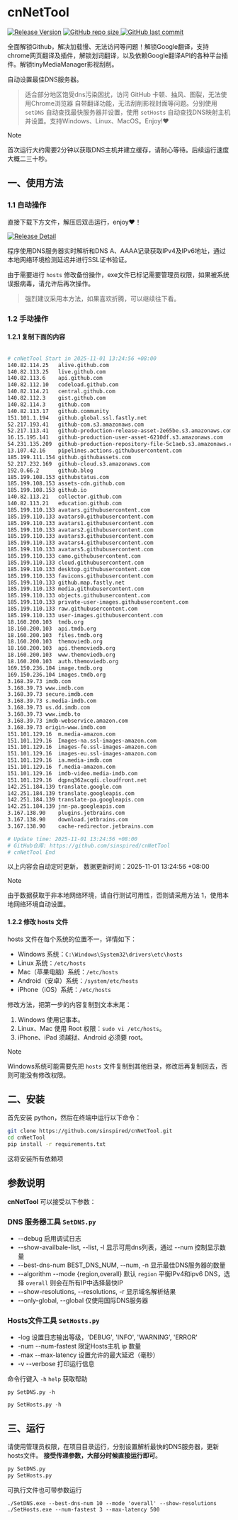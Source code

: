 # cnNetTool

[![Release Version](https://img.shields.io/github/v/release/sinspired/cnNetTool?display_name=tag&logo=github&label=Release)](https://github.com/sinspired/cnNetTool/releases/latest)
[![GitHub repo size](https://img.shields.io/github/repo-size/sinspired/cnNetTool?logo=github)
](https://github.com/sinspired/cnNetTool)
[![GitHub last commit](https://img.shields.io/github/last-commit/sinspired/cnNetTool?logo=github&label=最后提交：)](ttps://github.com/sinspired/cnNetTool)

全面解锁Github，解决加载慢、无法访问等问题！解锁Google翻译，支持chrome网页翻译及插件，解锁划词翻译，以及依赖Google翻译API的各种平台插件。解锁tinyMediaManager影视刮削。

自动设置最佳DNS服务器。

> 适合部分地区饱受dns污染困扰，访问 GitHub 卡顿、抽风、图裂，无法使用Chrome浏览器 自带翻译功能，无法刮削影视封面等问题。分别使用 `setDNS` 自动查找最快服务器并设置，使用 `setHosts` 自动查找DNS映射主机并设置。支持Windows、Linux、MacOS。Enjoy!❤

> [!NOTE]
> 首次运行大约需要2分钟以获取DNS主机并建立缓存，请耐心等待。后续运行速度大概二三十秒。

## 一、使用方法

### 1.1 自动操作

直接下载下方文件，解压后双击运行，enjoy❤！

[![Release Detail](https://img.shields.io/github/v/release/sinspired/cnNetTool?sort=date&display_name=release&logo=github&label=Release)](https://github.com/sinspired/cnNetTool/releases/latest)

程序使用DNS服务器实时解析和DNS A、AAAA记录获取IPv4及IPv6地址，通过本地网络环境检测延迟并进行SSL证书验证。

由于需要进行 `hosts` 修改备份操作，exe文件已标记需要管理员权限，如果被系统误报病毒，请允许后再次操作。

> 强烈建议采用本方法，如果喜欢折腾，可以继续往下看。

### 1.2 手动操作

#### 1.2.1 复制下面的内容

```bash

# cnNetTool Start in 2025-11-01 13:24:56 +08:00
140.82.114.25	alive.github.com
140.82.113.25	live.github.com
140.82.113.6	api.github.com
140.82.112.10	codeload.github.com
140.82.114.21	central.github.com
140.82.112.3	gist.github.com
140.82.114.3	github.com
140.82.113.17	github.community
151.101.1.194	github.global.ssl.fastly.net
52.217.193.41	github-com.s3.amazonaws.com
52.217.113.41	github-production-release-asset-2e65be.s3.amazonaws.com
16.15.195.141	github-production-user-asset-6210df.s3.amazonaws.com
54.231.135.209	github-production-repository-file-5c1aeb.s3.amazonaws.com
13.107.42.16	pipelines.actions.githubusercontent.com
185.199.111.154	github.githubassets.com
52.217.232.169	github-cloud.s3.amazonaws.com
192.0.66.2		github.blog
185.199.108.153	githubstatus.com
185.199.108.153	assets-cdn.github.com
185.199.108.153	github.io
140.82.113.21	collector.github.com
140.82.113.21	education.github.com
185.199.110.133	avatars.githubusercontent.com
185.199.110.133	avatars0.githubusercontent.com
185.199.110.133	avatars1.githubusercontent.com
185.199.110.133	avatars2.githubusercontent.com
185.199.110.133	avatars3.githubusercontent.com
185.199.110.133	avatars4.githubusercontent.com
185.199.110.133	avatars5.githubusercontent.com
185.199.110.133	camo.githubusercontent.com
185.199.110.133	cloud.githubusercontent.com
185.199.110.133	desktop.githubusercontent.com
185.199.110.133	favicons.githubusercontent.com
185.199.110.133	github.map.fastly.net
185.199.110.133	media.githubusercontent.com
185.199.110.133	objects.githubusercontent.com
185.199.110.133	private-user-images.githubusercontent.com
185.199.110.133	raw.githubusercontent.com
185.199.110.133	user-images.githubusercontent.com
18.160.200.103	tmdb.org
18.160.200.103	api.tmdb.org
18.160.200.103	files.tmdb.org
18.160.200.103	themoviedb.org
18.160.200.103	api.themoviedb.org
18.160.200.103	www.themoviedb.org
18.160.200.103	auth.themoviedb.org
169.150.236.104	image.tmdb.org
169.150.236.104	images.tmdb.org
3.168.39.73	imdb.com
3.168.39.73	www.imdb.com
3.168.39.73	secure.imdb.com
3.168.39.73	s.media-imdb.com
3.168.39.73	us.dd.imdb.com
3.168.39.73	www.imdb.to
3.168.39.73	imdb-webservice.amazon.com
3.168.39.73	origin-www.imdb.com
151.101.129.16	m.media-amazon.com
151.101.129.16	Images-na.ssl-images-amazon.com
151.101.129.16	images-fe.ssl-images-amazon.com
151.101.129.16	images-eu.ssl-images-amazon.com
151.101.129.16	ia.media-imdb.com
151.101.129.16	f.media-amazon.com
151.101.129.16	imdb-video.media-imdb.com
151.101.129.16	dqpnq362acqdi.cloudfront.net
142.251.184.139	translate.google.com
142.251.184.139	translate.googleapis.com
142.251.184.139	translate-pa.googleapis.com
142.251.184.139	jnn-pa.googleapis.com
3.167.138.90	plugins.jetbrains.com
3.167.138.90	download.jetbrains.com
3.167.138.90	cache-redirector.jetbrains.com

# Update time: 2025-11-01 13:24:56 +08:00
# GitHub仓库: https://github.com/sinspired/cnNetTool
# cnNetTool End

```

以上内容会自动定时更新， 数据更新时间：2025-11-01 13:24:56 +08:00

> [!NOTE]
> 由于数据获取于非本地网络环境，请自行测试可用性，否则请采用方法 1，使用本地网络环境自动设置。

#### 1.2.2 修改 hosts 文件

hosts 文件在每个系统的位置不一，详情如下：
- Windows 系统：`C:\Windows\System32\drivers\etc\hosts`
- Linux 系统：`/etc/hosts`
- Mac（苹果电脑）系统：`/etc/hosts`
- Android（安卓）系统：`/system/etc/hosts`
- iPhone（iOS）系统：`/etc/hosts`

修改方法，把第一步的内容复制到文本末尾：

1. Windows 使用记事本。
2. Linux、Mac 使用 Root 权限：`sudo vi /etc/hosts`。
3. iPhone、iPad 须越狱、Android 必须要 root。

> [!NOTE]
> Windows系统可能需要先把 `hosts` 文件复制到其他目录，修改后再复制回去，否则可能没有修改权限。

## 二、安装

首先安装 python，然后在终端中运行以下命令：

```bash
git clone https://github.com/sinspired/cnNetTool.git
cd cnNetTool
pip install -r requirements.txt
```
这将安装所有依赖项

## 参数说明

**cnNetTool** 可以接受以下参数：

### DNS 服务器工具 `SetDNS.py`

* --debug 启用调试日志
* --show-availbale-list, --list, -l 显示可用dns列表，通过 --num 控制显示数量
* --best-dns-num BEST_DNS_NUM, --num, -n 显示最佳DNS服务器的数量
* --algorithm --mode {region,overall} 默认 `region` 平衡IPv4和ipv6 DNS，选择 `overall` 则会在所有IP中选择最快IP
* --show-resolutions, --resolutions, -r 显示域名解析结果
* --only-global, --global 仅使用国际DNS服务器

### Hosts文件工具 `SetHosts.py`

* -log 设置日志输出等级，'DEBUG', 'INFO', 'WARNING', 'ERROR'
* -num --num-fastest 限定Hosts主机 ip 数量
* -max --max-latency 设置允许的最大延迟（毫秒）
* -v --verbose 打印运行信息

命令行键入 `-h` `help` 获取帮助

`py SetDNS.py -h`

`py SetHosts.py -h`

## 三、运行

请使用管理员权限，在项目目录运行，分别设置解析最快的DNS服务器，更新hosts文件。 **接受传递参数，大部分时候直接运行即可**。

```bash
py SetDNS.py 
py SetHosts.py
```
可执行文件也可带参数运行
```pwsh
./SetDNS.exe --best-dns-num 10 --mode 'overall' --show-resolutions
./SetHosts.exe --num-fastest 3 --max-latency 500 
```

